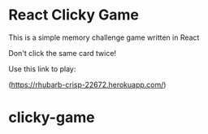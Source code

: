 # React Clicky Game
This is a simple memory challenge game written in React

Don't click the same card twice!

Use this link to play:

(https://rhubarb-crisp-22672.herokuapp.com/)
# clicky-game
